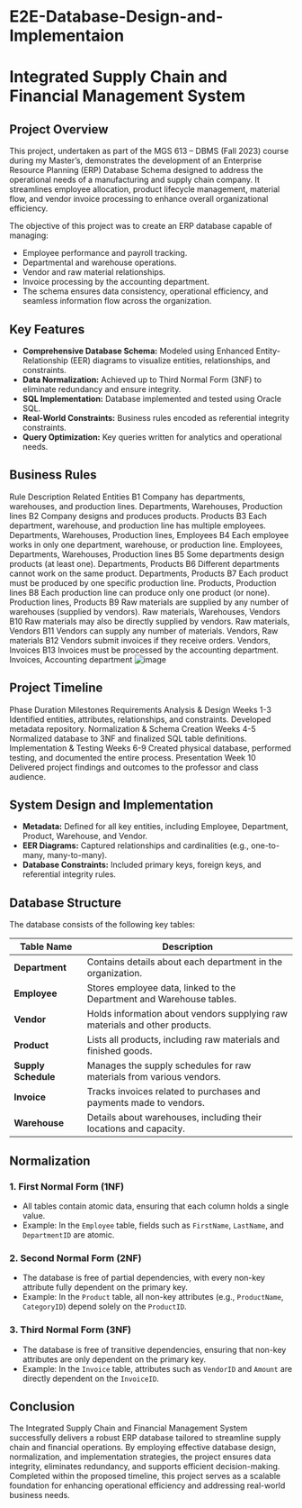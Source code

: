 # E2E-Database-Design-and-Implementaion
# Integrated Supply Chain and Financial Management System

## Project Overview
This project, undertaken as part of the MGS 613 – DBMS (Fall 2023) course during my Master’s, demonstrates the development of an Enterprise Resource Planning (ERP) Database Schema designed to address the operational needs of a manufacturing and supply chain company. It streamlines employee allocation, product lifecycle management, material flow, and vendor invoice processing to enhance overall organizational efficiency.

The objective of this project was to create an ERP database capable of managing:
- Employee performance and payroll tracking.
- Departmental and warehouse operations.
- Vendor and raw material relationships.
- Invoice processing by the accounting department.
- The schema ensures data consistency, operational efficiency, and seamless information flow across the organization.

## Key Features
- **Comprehensive Database Schema:** Modeled using Enhanced Entity-Relationship (EER) diagrams to visualize entities, relationships, and constraints.
- **Data Normalization:** Achieved up to Third Normal Form (3NF) to eliminate redundancy and ensure integrity.
- **SQL Implementation:** Database implemented and tested using Oracle SQL.
- **Real-World Constraints:** Business rules encoded as referential integrity constraints.
- **Query Optimization:** Key queries written for analytics and operational needs.

## Business Rules
Rule	Description	Related Entities
B1	Company has departments, warehouses, and production lines.	Departments, Warehouses, Production lines
B2	Company designs and produces products.	Products
B3	Each department, warehouse, and production line has multiple employees.	Departments, Warehouses, Production lines, Employees
B4	Each employee works in only one department, warehouse, or production line.	Employees, Departments, Warehouses, Production lines
B5	Some departments design products (at least one).	Departments, Products
B6	Different departments cannot work on the same product.	Departments, Products
B7	Each product must be produced by one specific production line.	Products, Production lines
B8	Each production line can produce only one product (or none).	Production lines, Products
B9	Raw materials are supplied by any number of warehouses (supplied by vendors).	Raw materials, Warehouses, Vendors
B10	Raw materials may also be directly supplied by vendors.	Raw materials, Vendors
B11	Vendors can supply any number of materials.	Vendors, Raw materials
B12	Vendors submit invoices if they receive orders.	Vendors, Invoices
B13	Invoices must be processed by the accounting department.	Invoices, Accounting department
![image](https://github.com/user-attachments/assets/78b0536f-9eed-4efa-8527-7dc43655dd88)

## Project Timeline
Phase	                          Duration	  Milestones
Requirements Analysis & Design	Weeks 1-3	  Identified entities, attributes, relationships, and constraints. Developed metadata repository.
Normalization & Schema Creation	Weeks 4-5	  Normalized database to 3NF and finalized SQL table definitions.
Implementation & Testing	      Weeks 6-9	  Created physical database, performed testing, and documented the entire process.
Presentation	                  Week 10	    Delivered project findings and outcomes to the professor and class audience.

## System Design and Implementation
- **Metadata:** Defined for all key entities, including Employee, Department, Product, Warehouse, and Vendor.
- **EER Diagrams:** Captured relationships and cardinalities (e.g., one-to-many, many-to-many).
- **Database Constraints:** Included primary keys, foreign keys, and referential integrity rules.

## Database Structure

The database consists of the following key tables:

| Table Name            | Description                                                                 |
|-----------------------|-----------------------------------------------------------------------------|
| **Department**        | Contains details about each department in the organization.                 |
| **Employee**          | Stores employee data, linked to the Department and Warehouse tables.        |
| **Vendor**            | Holds information about vendors supplying raw materials and other products. |
| **Product**           | Lists all products, including raw materials and finished goods.             |
| **Supply Schedule**   | Manages the supply schedules for raw materials from various vendors.        |
| **Invoice**           | Tracks invoices related to purchases and payments made to vendors.          |
| **Warehouse**         | Details about warehouses, including their locations and capacity.           |

## Normalization

### 1. **First Normal Form (1NF)**
- All tables contain atomic data, ensuring that each column holds a single value.
- Example: In the `Employee` table, fields such as `FirstName`, `LastName`, and `DepartmentID` are atomic.

### 2. **Second Normal Form (2NF)**
- The database is free of partial dependencies, with every non-key attribute fully dependent on the primary key.
- Example: In the `Product` table, all non-key attributes (e.g., `ProductName`, `CategoryID`) depend solely on the `ProductID`.

### 3. **Third Normal Form (3NF)**
- The database is free of transitive dependencies, ensuring that non-key attributes are only dependent on the primary key.
- Example: In the `Invoice` table, attributes such as `VendorID` and `Amount` are directly dependent on the `InvoiceID`.

## Conclusion
The Integrated Supply Chain and Financial Management System successfully delivers a robust ERP database tailored to streamline supply chain and financial operations. By employing effective database design, normalization, and implementation strategies, the project ensures data integrity, eliminates redundancy, and supports efficient decision-making. Completed within the proposed timeline, this project serves as a scalable foundation for enhancing operational efficiency and addressing real-world business needs.

